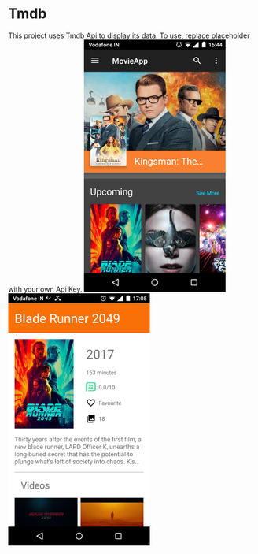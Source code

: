 # Tmdb
This project uses Tmdb Api to display its data. To use, replace placeholder with your own Api Key.
![alt text](https://github.com/Cnikhil7/Tmdb/blob/master/Screenshot_2017-09-25-16-44-31.png)
![alt text](https://github.com/Cnikhil7/Tmdb/blob/master/Screenshot_2017-09-25-17-05-52.png)
